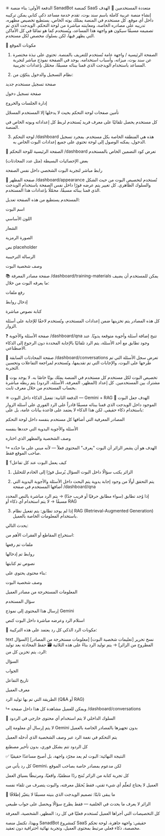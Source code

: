 ✳️ الدفعة الأولى: بناء منصة SanadBot كمنصة SaaS متعددة المستخدمين
🎯 الهدف
إنشاء منصة عربية كاملة باسم سند بوت، تقدم خدمة مساعد ذكي كتابي يمكن تركيبه داخل أي موقع.
كل مستخدم في المنصة يمتلك بوته الخاص، يستطيع تخصيص مظهره، تدريبه على مصادره الخاصة، ومعاينته مباشرة من لوحة التحكم.
الويدجت الذي تم تصميمه مسبقًا سيكون هو واجهة هذا المساعد، ويُستخدم كما هو تمامًا في كل الأماكن التي يظهر فيها، لكن بسلوك مخصص لكل مستخدم.

🧱 مكونات الموقع
1. الصفحة الرئيسية /
واجهة عامة تُستخدم للتعريف بالمنصة.
تحتوي على نبذة مختصرة عن سند بوت، ميزاته، وأسباب استخدامه.
يوجد في الصفحة نموذج مباشر لتجربة المساعد باستخدام الويدجت الذي قمنا ببنائه مسبقًا، محمّل بإعدادات تجريبية.

2. نظام التسجيل والدخول
يتكوّن من:

صفحة تسجيل مستخدم جديد

صفحة تسجيل دخول

إدارة الجلسات والخروج

تأمين صفحات لوحة التحكم بحيث لا يدخلها إلا المستخدم المسجّل

كل مستخدم يحصل تلقائيًا على معرف فريد يُستخدم لربط كل إعداداته وبوته الخاص في المنصة.

3. لوحة التحكم /dashboard
هذه هي المنطقة الخاصة بكل مستخدم.
بمجرد تسجيل الدخول، يمكنه الوصول إلى لوحة تحتوي على جميع إعدادات البوت الخاص به.

📌 الصفحة الرئيسية للوحة التحكم /dashboard
تعرض كود التضمين الخاص بالمستخدم

بعض الإحصائيات البسيطة (مثل عدد المحادثات)

رابط مباشر لتجربة البوت الشخصي داخل نفس الصفحة

🎨 صفحة المظهر /dashboard/appearance
تُستخدم لتخصيص البوت من حيث الشكل والسلوك الظاهري.
كل تغيير يتم عرضه فورًا داخل نفس الصفحة باستخدام الويدجت الذي قمنا ببنائه مسبقًا، محمّلًا بإعدادات هذا المستخدم.

المستخدم يستطيع من هذه الصفحة تعديل:

اسم البوت

اللون الأساسي

الشعار

الصورة الرمزية

نص placeholder

الرسالة الترحيبية

وصف شخصية البوت

📚 صفحة مصادر المعرفة /dashboard/training-materials
يمكن للمستخدم أن يضيف ما يعرفه البوت من خلال:

رفع ملفات

إدخال روابط

كتابة نصوص مباشرة

كل هذه المصادر يتم تخزينها ضمن إعدادات المستخدم، وتُستخدم لاحقًا للإجابة على أسئلة الزوار.

❓ صفحة الأسئلة والأجوبة /dashboard/qna
تتيح إضافة أسئلة وأجوبة متوقعة يدويًا.
عند وجود تطابق مع أحد الأسئلة، يتم الرد تلقائيًا بالإجابة المحددة دون الرجوع إلى الذكاء الاصطناعي.

💬 صفحة المحادثات السابقة /dashboard/conversations
تعرض سجل الأسئلة التي تم طرحها على البوت، والإجابات التي تم تقديمها، وتُستخدم لمراجعة التفاعلات وتحسين التجربة.

🧩 تخصيص البوت لكل مستخدم
كل مستخدم في المنصة يملك بوتًا خاصًا به.
لا يوجد بوت مشترك بين المستخدمين.
كل إعداد (المظهر، المعرفة، الأسئلة، الردود) يتم ربطه مباشرة بحساب المستخدم من خلال معرف ثابت.





✳️ الدفعة الثانية: تفعيل الذكاء داخل البوت — Gemini + RAG
🎯 الهدف
جعل البوت الموجود داخل الويدجت الذي قمنا ببنائه مسبقًا قادراً على الرد الفوري على أسئلة الزوار باستخدام ذكاء حقيقي.
لكن هذا الذكاء لا يعتمد على قاعدة بيانات عامة، بل على:

المصادر المعرفية التي أضافها كل مستخدم بنفسه داخل لوحة التحكم

الأسئلة والأجوبة اليدوية التي حددها بنفسه

وصف الشخصية والمظهر الذي اختاره

↳ الهدف هو أن يشعر الزائر أن البوت "يعرف" المحتوى فعلاً — لأنه مبني على ما حدّده صاحب الموقع فقط.

🧠 كيف يعمل البوت عند كل تفاعل؟
1. الزائر يكتب سؤالًا داخل البوت
السؤال يُرسل فورًا إلى الخادم للتحليل

2. يتم التحقق أولًا من وجود إجابة يدوية
يتم البحث داخل الأسئلة والأجوبة اليدوية التي أضافها المستخدم في صفحة /dashboard/qna

إذا وُجد تطابق (سواء مطابق حرفيًا أو قريب جدًا)
→ يتم الرد مباشرة بالنص المحدد مسبقًا
→ لا يتم استخدام أي ذكاء أو RAG

3. إذا لم يوجد تطابق:
يتم تفعيل نظام RAG (Retrieval-Augmented Generation) باستخدام المعلومات الخاصة بالعميل.

يحدث التالي:

استخراج المقاطع أو الفقرات الأهم من:

ملفات تم رفعها

روابط تم إدخالها

نصوص تم كتابتها

بناء محتوى يحتوي على:

وصف شخصية البوت

المعلومات المستخرجة من مصادر العميل

سؤال المستخدم

إرسال هذا المحتوى إلى نموذج Gemini

استلام الرد وعرضه مباشرة داخل البوت كنص

🔁 مكونات الرد الذكي
كل رد يعتمد على هذه التركيبة:

text
نسخ
تحرير
[تعليمات شخصية البوت]
[معلومات مستخرجة من المصادر]
[السؤال المطروح من الزائر]
→ يتم توليد الرد بناءً على هذه الثلاثية
🗃️ حفظ المحادثة
بعد توليد الرد، يتم تخزين كل من:

السؤال

الجواب

تاريخ التفاعل

معرف العميل

الطريقة التي تم بها توليد الرد (Q&A أو RAG)

↳ ويمكن للعميل مشاهدة كل هذا داخل صفحة /dashboard/conversations

🔐 السلوك الداخلي
لا يتم استخدام أي محتوى خارجي في الردود

لا يتم إرسال أي معلومة إلى Gemini بدون تجهيزها بالمصادر الخاصة بالعميل

يتم التحكم في نغمة الرد عبر وصف الشخصية الذي أدخله العميل

كل الردود تتم بشكل فوري، بدون تأخير مصطنع

✅ النتيجة النهائية:
البوت لم يعد مجرّد واجهة، بل أصبح مساعدًا حقيقيًا

كل رد يأتي من Gemini، لكن مدعوم بمصادر خاصة بصاحب الموقع

كل تجربة كتابة من الزائر تُنتج ردًا منطقيًا، واقعيًا، ومرتبطًا بسياق العمل

العميل لا يحتاج لتعلّم أي شيء تقني، فقط يُحمّل معرفته، والبوت يتصرف من تلقاء نفسه

🧩 ما يبقى ثابتًا:
تصميم الويدجت الذي بنيته مسبقًا لا يتغيّر إطلاقًا

الزائر لا يعرف ما يحدث في الخلفية — فقط يطرح سؤالًا ويحصل على جواب طبيعي

كل التخصيصات التي أجراها العميل تُستخدم فعليًا في كل رد: المظهر، الشخصية، المعرفة

وبهذا، تكتمل منصة SanadBot كمشروع SaaS حقيقي:
واجهة جاهزة، لوحة تحكم مخصصة، ذكاء فعلي مرتبط بمحتوى العميل، وتجربة نهائية احترافية دون تعقيد.

